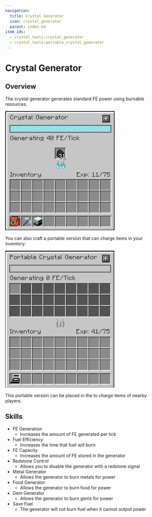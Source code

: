 ```yaml
---
navigation:
  title: Crystal Generator
  icon: crystal_generator
  parent: index.md
item_ids:
  - crystal_tools:crystal_generator
  - crystal_tools:portable_crystal_generator
---
```

# Crystal Generator
## Overview
<Row>
    <RecipeFor id="crystal_generator" />
    <BlockImage id="crystal_generator" scale="4" />
</Row>

The crystal generator generates standard FE power using burnable resources.

![Basic Gui](assets/generator_gui_basic.png)

You can also craft a portable version that can charge items in your inventory:

<Row>
    <RecipeFor id="portable_crystal_generator" />
</Row>

![Portable Generator Gui](assets/portable_generator_gui.png)

This portable version can be placed in the <ItemLink id="crystal_pedestal" /> to charge items of nearby players.

## Skills
- FE Generation
  - Increases the amount of FE generated per tick
- Fuel Efficiency
  - Increases the time that fuel will burn
- FE Capacity
  - Increases the amount of FE stored in the generator
- Redstone Control
  - Allows you to disable the generator with a redstone signal
- Metal Generator
  - Allows the generator to burn metals for power
- Food Generator
  - Allows the generator to burn food for power
- Gem Generator
  - Allows the generator to burn gems for power
- Save Fuel
  - The generator will not burn fuel when it cannot output power